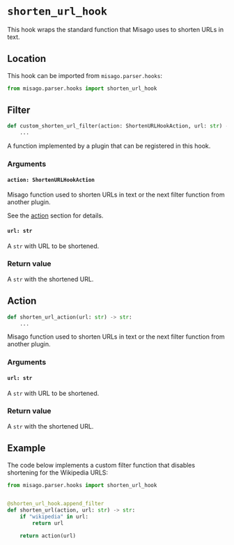 # `shorten_url_hook`

This hook wraps the standard function that Misago uses to shorten URLs in text.


## Location

This hook can be imported from `misago.parser.hooks`:

```python
from misago.parser.hooks import shorten_url_hook
```


## Filter

```python
def custom_shorten_url_filter(action: ShortenURLHookAction, url: str) -> str:
    ...
```

A function implemented by a plugin that can be registered in this hook.


### Arguments

#### `action: ShortenURLHookAction`

Misago function used to shorten URLs in text or the next filter function from another plugin.

See the [action](#action) section for details.


#### `url: str`

A `str` with URL to be shortened.


### Return value

A `str` with the shortened URL.


## Action

```python
def shorten_url_action(url: str) -> str:
    ...
```

Misago function used to shorten URLs in text or the next filter function from another plugin.


### Arguments

#### `url: str`

A `str` with URL to be shortened.


### Return value

A `str` with the shortened URL.


## Example

The code below implements a custom filter function that disables shortening for the Wikipedia URLS:

```python
from misago.parser.hooks import shorten_url_hook


@shorten_url_hook.append_filter
def shorten_url(action, url: str) -> str:
    if "wikipedia" in url:
        return url

    return action(url)
```